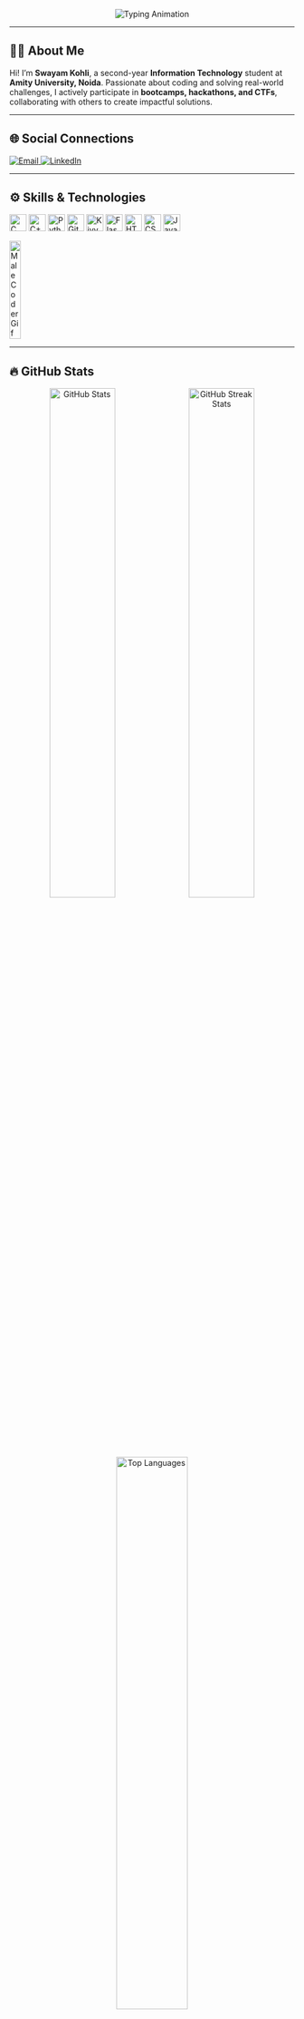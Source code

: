 <!-- Profile Header -->
<p align="center">
  <img src="https://readme-typing-svg.demolab.com?font=Fira+Code&size=25&duration=4000&pause=500&color=86FFE7&center=true&vCenter=true&width=500&lines=Hello,+I'm+Swayam+Kohli.;Welcome+to+my+GitHub+profile!" alt="Typing Animation">
</p>

---

## :man_technologist: About Me
Hi! I’m **Swayam Kohli**, a second-year **Information Technology** student at **Amity University, Noida**. Passionate about coding and solving real-world challenges, I actively participate in **bootcamps, hackathons, and CTFs**, collaborating with others to create impactful solutions.

---

## :globe_with_meridians: Social Connections
<p align="left">
  <a href="mailto:swayam11489@gmail.com">
    <img src="https://img.shields.io/badge/-Email-EA4335?style=for-the-badge&logo=gmail&logoColor=white&labelColor=red" alt="Email">
  </a>
  <a href="https://www.linkedin.com/in/swayam-kohli-939801292/">
    <img src="https://img.shields.io/badge/-LinkedIn-0077B5?style=for-the-badge&logo=linkedin&logoColor=white" alt="LinkedIn">
  </a>
</p>

---

## :gear: Skills & Technologies  
<p align="left">
  <img src="https://img.shields.io/badge/-C-A8B9CC?style=for-the-badge&logo=c&logoColor=white" alt="C" height="30px">
  <img src="https://img.shields.io/badge/-C++-00599C?style=for-the-badge&logo=c%2B%2B&logoColor=white" alt="C++" height="30px">
  <img src="https://img.shields.io/badge/-Python-3776AB?style=for-the-badge&logo=python&logoColor=white" alt="Python" height="30px">
  <img src="https://img.shields.io/badge/-Git-F05032?style=for-the-badge&logo=git&logoColor=white" alt="Git" height="30px">
  <img src="https://img.shields.io/badge/-Kivy-000000?style=for-the-badge&logo=python&logoColor=white" alt="Kivy" height="30px">
  <img src="https://img.shields.io/badge/-Flask-000000?style=for-the-badge&logo=flask&logoColor=white" alt="Flask" height="30px">
  <img src="https://img.shields.io/badge/-HTML5-E34F26?style=for-the-badge&logo=html5&logoColor=white" alt="HTML5" height="30px">
  <img src="https://img.shields.io/badge/-CSS3-1572B6?style=for-the-badge&logo=css3&logoColor=white" alt="CSS3" height="30px">
  <img src="https://img.shields.io/badge/-JavaScript-F7DF1E?style=for-the-badge&logo=javascript&logoColor=black" alt="JavaScript" height="30px">
</p>

<div style="display: flex; align-items: right;">
  <img src="https://media.giphy.com/media/qgQUggAC3Pfv687qPC/giphy.gif" width="20%" alt="Male Coder Gif">
</div>

---

## :fire: GitHub Stats
<div align="center">
  <img src="https://github-readme-stats.vercel.app/api?username=SwayamKohli&show_icons=true&theme=calm&hide_border=true&count_private=true" alt="GitHub Stats" width="48%">
  <img src="https://github-readme-streak-stats.herokuapp.com/?user=SwayamKohli&theme=calm&hide_border=true" alt="GitHub Streak Stats" width="48%">
</div>
<p align="center">
  <img src="https://github-readme-stats.vercel.app/api/top-langs/?username=SwayamKohli&layout=compact&theme=calm&hide_border=true" alt="Top Languages " width="50%">
</p>

---

## :star2: Projects 
- **Personalized Health Monitoring for Mental Well-being**  
  An IoT-enabled system that tracks physiological and environmental factors, calculates stress levels, and provides personalized recommendations.

- **Web Development Projects**  
  A collection of projects completed during the **Udemy Web Development Bootcamp 2024**. Each project showcases different skills and technologies learned throughout the course.

---

## :mailbox: Contact Me
- **Email**: swayam11489@gmail.com  
- **LinkedIn**: [Swayam Kohli](https://www.linkedin.com/in/swayam-kohli-939801292)

---

<p align="center">
  <b> <i> Thanks for visiting my profile! Let’s create something amazing together :rocket: </b> </i> 
</p>
